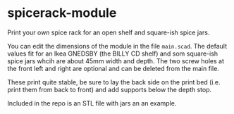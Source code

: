 # spicerack-module
Print your own spice rack for an open shelf and square-ish spice jars.

You can edit the dimensions of the module in the file `main.scad`. The default values fit for an Ikea GNEDSBY (the BILLY CD shelf) and som square-ish spice jars whcih are about 45mm width and depth.
The two screw holes at the front left and right are optional and can be deleted from the main file.

These print quite stable, be sure to lay the back side on the print bed (i.e. print them from back to front) and add supports below the depth stop. 

Included in the repo is an STL file with jars an an example.
